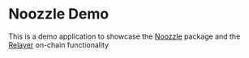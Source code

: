 # Noozzle Demo

This is a demo application to showcase the [Noozzle](../cartesi_library/README.md) package and the [Relayer](/onchain_contracts/README.md) on-chain functionality